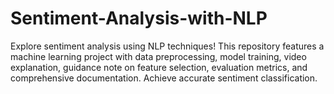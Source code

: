 # Sentiment-Analysis-with-NLP
Explore sentiment analysis using NLP techniques! This repository features a machine learning project with data preprocessing, model training, video explanation, guidance note on feature selection, evaluation metrics, and comprehensive documentation. Achieve accurate sentiment classification.
